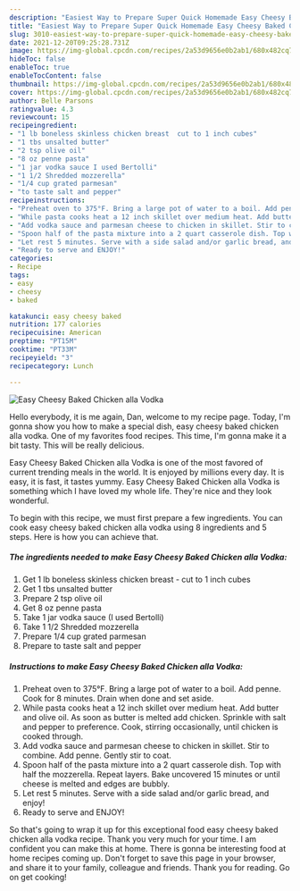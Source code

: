 ```yaml
---
description: "Easiest Way to Prepare Super Quick Homemade Easy Cheesy Baked Chicken alla Vodka"
title: "Easiest Way to Prepare Super Quick Homemade Easy Cheesy Baked Chicken alla Vodka"
slug: 3010-easiest-way-to-prepare-super-quick-homemade-easy-cheesy-baked-chicken-alla-vodka
date: 2021-12-20T09:25:28.731Z
image: https://img-global.cpcdn.com/recipes/2a53d9656e0b2ab1/680x482cq70/easy-cheesy-baked-chicken-alla-vodka-recipe-main-photo.jpg
hideToc: false
enableToc: true
enableTocContent: false
thumbnail: https://img-global.cpcdn.com/recipes/2a53d9656e0b2ab1/680x482cq70/easy-cheesy-baked-chicken-alla-vodka-recipe-main-photo.jpg
cover: https://img-global.cpcdn.com/recipes/2a53d9656e0b2ab1/680x482cq70/easy-cheesy-baked-chicken-alla-vodka-recipe-main-photo.jpg
author: Belle Parsons
ratingvalue: 4.3
reviewcount: 15
recipeingredient:
- "1 lb boneless skinless chicken breast  cut to 1 inch cubes"
- "1 tbs unsalted butter"
- "2 tsp olive oil"
- "8 oz penne pasta"
- "1 jar vodka sauce I used Bertolli"
- "1 1/2 Shredded mozzerella"
- "1/4 cup grated parmesan"
- "to taste salt and pepper"
recipeinstructions:
- "Preheat oven to 375°F. Bring a large pot of water to a boil. Add penne. Cook for 8 minutes. Drain when done and set aside."
- "While pasta cooks heat a 12 inch skillet over medium heat. Add butter and olive oil. As soon as butter is melted add chicken. Sprinkle with salt and pepper to preference. Cook, stirring occasionally, until chicken is cooked through."
- "Add vodka sauce and parmesan cheese to chicken in skillet. Stir to combine. Add penne. Gently stir to coat."
- "Spoon half of the pasta mixture into a 2 quart casserole dish. Top with half the mozzerella. Repeat layers. Bake uncovered 15 minutes or until cheese is melted and edges are bubbly."
- "Let rest 5 minutes. Serve with a side salad and/or garlic bread, and enjoy!"
- "Ready to serve and ENJOY!"
categories:
- Recipe
tags:
- easy
- cheesy
- baked

katakunci: easy cheesy baked 
nutrition: 177 calories
recipecuisine: American
preptime: "PT15M"
cooktime: "PT33M"
recipeyield: "3"
recipecategory: Lunch

---
```



![Easy Cheesy Baked Chicken alla Vodka](https://img-global.cpcdn.com/recipes/2a53d9656e0b2ab1/680x482cq70/easy-cheesy-baked-chicken-alla-vodka-recipe-main-photo.jpg)

Hello everybody, it is me again, Dan, welcome to my recipe page. Today, I'm gonna show you how to make a special dish, easy cheesy baked chicken alla vodka. One of my favorites food recipes. This time, I'm gonna make it a bit tasty. This will be really delicious.

Easy Cheesy Baked Chicken alla Vodka is one of the most favored of current trending meals in the world. It is enjoyed by millions every day. It is easy, it is fast, it tastes yummy. Easy Cheesy Baked Chicken alla Vodka is something which I have loved my whole life. They're nice and they look wonderful.




To begin with this recipe, we must first prepare a few ingredients. You can cook easy cheesy baked chicken alla vodka using 8 ingredients and 5 steps. Here is how you can achieve that.

<!--inarticleads1-->

##### The ingredients needed to make Easy Cheesy Baked Chicken alla Vodka:

1. Get 1 lb boneless skinless chicken breast - cut to 1 inch cubes
1. Get 1 tbs unsalted butter
1. Prepare 2 tsp olive oil
1. Get 8 oz penne pasta
1. Take 1 jar vodka sauce (I used Bertolli)
1. Take 1 1/2 Shredded mozzerella
1. Prepare 1/4 cup grated parmesan
1. Prepare to taste salt and pepper




<!--inarticleads2-->

##### Instructions to make Easy Cheesy Baked Chicken alla Vodka:

1. Preheat oven to 375°F. Bring a large pot of water to a boil. Add penne. Cook for 8 minutes. Drain when done and set aside.
1. While pasta cooks heat a 12 inch skillet over medium heat. Add butter and olive oil. As soon as butter is melted add chicken. Sprinkle with salt and pepper to preference. Cook, stirring occasionally, until chicken is cooked through.
1. Add vodka sauce and parmesan cheese to chicken in skillet. Stir to combine. Add penne. Gently stir to coat.
1. Spoon half of the pasta mixture into a 2 quart casserole dish. Top with half the mozzerella. Repeat layers. Bake uncovered 15 minutes or until cheese is melted and edges are bubbly.
1. Let rest 5 minutes. Serve with a side salad and/or garlic bread, and enjoy!
1. Ready to serve and ENJOY!



So that's going to wrap it up for this exceptional food easy cheesy baked chicken alla vodka recipe. Thank you very much for your time. I am confident you can make this at home. There is gonna be interesting food at home recipes coming up. Don't forget to save this page in your browser, and share it to your family, colleague and friends. Thank you for reading. Go on get cooking!

